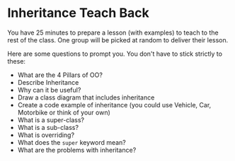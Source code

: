 # Inheritance Teach Back

You have 25 minutes to prepare a lesson (with examples) to teach to the rest of the class. One group will be picked at random to deliver their lesson.

Here are some questions to prompt you. You don't have to stick strictly to these:

- What are the 4 Pillars of OO?
- Describe Inheritance
- Why can it be useful?
- Draw a class diagram that includes inheritance
- Create a code example of inheritance (you could use Vehicle, Car, Motorbike or think of your own)
- What is a super-class?
- What is a sub-class?
- What is overriding?
- What does the `super` keyword mean?
- What are the problems with inheritance?